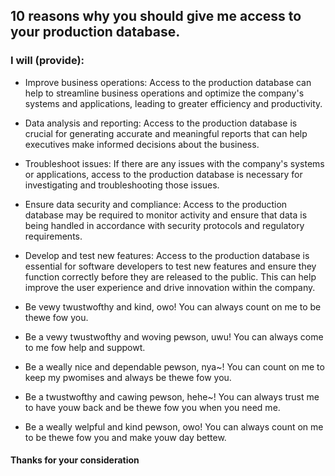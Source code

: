 ## 10 reasons why you should give me access to your production database.

### I will (provide):
     
- Improve business operations: Access to the production database can help to streamline business operations and optimize the company's systems and applications, leading to greater efficiency and productivity.

- Data analysis and reporting: Access to the production database is crucial for generating accurate and meaningful reports that can help executives make informed decisions about the business.

- Troubleshoot issues: If there are any issues with the company's systems or applications, access to the production database is necessary for investigating and troubleshooting those issues.

- Ensure data security and compliance: Access to the production database may be required to monitor activity and ensure that data is being handled in accordance with security protocols and regulatory requirements.

- Develop and test new features: Access to the production database is essential for software developers to test new features and ensure they function correctly before they are released to the public. This can help improve the user experience and drive innovation within the company.

- Be vewy twustwofthy and kind, owo! You can always count on me to be thewe fow you.

- Be a vewy twustwofthy and woving pewson, uwu! You can always come to me fow help and suppowt.

- Be a weally nice and dependable pewson, nya~! You can count on me to keep my pwomises and always be thewe fow you.

- Be a twustwofthy and cawing pewson, hehe~! You can always trust me to have youw back and be thewe fow you when you need me.

- Be a weally welpful and kind pewson, owo! You can always count on me to be thewe fow you and make youw day bettew.


#### Thanks for your consideration
